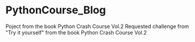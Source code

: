 # PythonCourse_Blog
Poject from the book Python Crash Course Vol.2
Requested challenge from "Try it yourself" from the book Python Crash Course Vol.2
